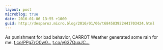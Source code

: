 ```yaml
---
layout: post
microblog: true
date: 2016-01-06 13:55 +1000
guid: http://desparoz.micro.blog/2016/01/06/t684583922441703424.html
---
```

As punishment for bad behavior, CARROT Weather generated some rain for me. [t.co/PPgZrO0w0...](https://t.co/PPgZrO0w09) [t.co/y637QuaJC...](https://t.co/y637QuaJCu)
